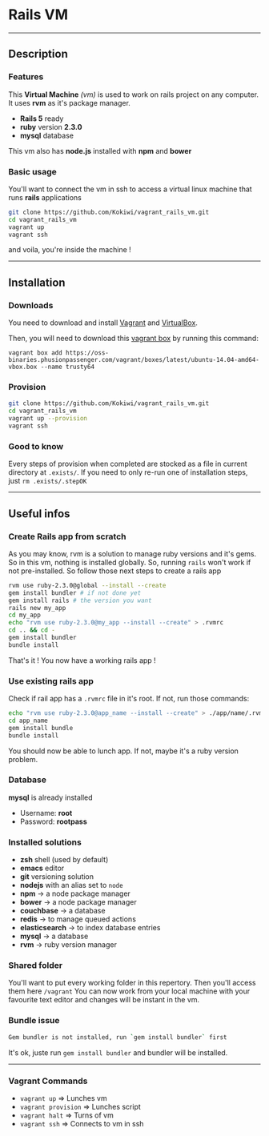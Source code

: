 # Rails VM
---

## Description

### Features

This __Virtual Machine__ *(vm)* is used to work on rails project on any computer.
It uses __rvm__ as it's package manager.
 * __Rails 5__ ready
 * __ruby__ version __2.3.0__
 * __mysql__ database

This vm also has __node.js__ installed with __npm__ and __bower__

### Basic usage

You'll want to connect the vm in ssh to access a virtual linux machine that runs __rails__ applications

```bash
git clone https://github.com/Kokiwi/vagrant_rails_vm.git
cd vagrant_rails_vm
vagrant up
vagrant ssh
```
and voila, you're inside the machine !

---

## Installation

### Downloads

You need to download and install [Vagrant] and [VirtualBox].

Then, you will need to download this [vagrant box] by running this command:

`vagrant box add https://oss-binaries.phusionpassenger.com/vagrant/boxes/latest/ubuntu-14.04-amd64-vbox.box --name trusty64`

### Provision

```bash
git clone https://github.com/Kokiwi/vagrant_rails_vm.git
cd vagrant_rails_vm
vagrant up --provision
vagrant ssh
```

### Good to know

Every steps of provision when completed are stocked as a file in current directory at `.exists/`.
If you need to only re-run one of installation steps, just `rm .exists/.stepOK`

---

## Useful infos

### Create Rails app from scratch
As you may know, rvm is a solution to manage ruby versions and it's gems. So in this vm, nothing is installed globally.
So, running `rails` won't work if not pre-installed.
So follow those next steps to create a rails app

```bash
rvm use ruby-2.3.0@global --install --create
gem install bundler # if not done yet
gem install rails # the version you want
rails new my_app
cd my_app
echo "rvm use ruby-2.3.0@my_app --install --create" > .rvmrc
cd .. && cd -
gem install bundler
bundle install
```

That's it ! You now have a working rails app !

### Use existing rails app

Check if rail app has a `.rvmrc` file in it's root.
If not, run those commands:
```bash
echo "rvm use ruby-2.3.0@app_name --install --create" > ./app/name/.rvmrc
cd app_name
gem install bundle
bundle install
```

You should now be able to lunch app. If not, maybe it's a ruby version problem.


### Database

__mysql__ is already installed

* Username: __root__
* Password: __rootpass__

### Installed solutions

 * __zsh__ shell (used by default)
 * __emacs__ editor
 * __git__ versioning solution
 * __nodejs__ with an alias set to `node`
 * __npm__ -> a node package manager
 * __bower__ -> a node package manager
 * __couchbase__ -> a database
 * __redis__ -> to manage queued actions
 * __elasticsearch__ -> to index database entries
 * __mysql__ -> a database
 * __rvm__ -> ruby version manager


### Shared folder

You'll want to put every working folder in this repertory. Then you'll access them here `/vagrant`
You can now work from your local machine with your favourite text editor and changes will be instant in the vm.

### Bundle issue

```bash
Gem bundler is not installed, run `gem install bundler` first
```
It's ok, juste run `gem install bundler` and bundler will be installed.

---

### Vagrant Commands

 * `vagrant up` => Lunches vm
 * `vagrant provision` => Lunches script
 * `vagrant halt` => Turns of vm
 * `vagrant ssh` => Connects to vm in ssh


<!-- Links -->
[Vagrant]: https://www.vagrantup.com/downloads.html
[VirtualBox]: https://www.virtualbox.org/wiki/Downloads
[vagrant box]: https://oss-binaries.phusionpassenger.com/vagrant/boxes/latest/ubuntu-14.04-amd64-vbox.box
